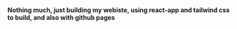 #### Nothing much, just building my webiste, using react-app and tailwind css to build, and also with github pages
